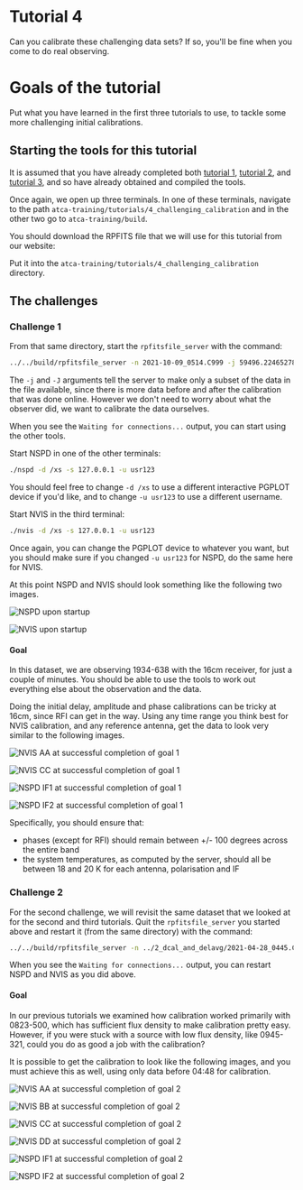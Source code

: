 # Tutorial 4
Can you calibrate these challenging data sets? If so, you'll be fine when
you come to do real observing.

# Goals of the tutorial

Put what you have learned in the first three tutorials to use, to tackle some
more challenging initial calibrations.

## Starting the tools for this tutorial

It is assumed that you have already completed both [tutorial 1](../1_introduction/),
[tutorial 2](../2_dcal_and_delavg/), and [tutorial 3](../3_acal_and_tsys),
and so have already obtained and compiled the tools.

Once again, we open up three terminals. In one of these terminals, navigate to
the path `atca-training/tutorials/4_challenging_calibration` and in the other two
go to `atca-training/build`.

You should download the RPFITS file that we will use for this tutorial from
our website:

Put it into the `atca-training/tutorials/4_challenging_calibration` directory.

## The challenges

### Challenge 1

From that same directory, start the `rpfitsfile_server` with the command:
```bash
../../build/rpfitsfile_server -n 2021-10-09_0514.C999 -j 59496.22465278 -J 59496.22581019
```

The `-j` and `-J` arguments tell the server to make only a subset of the data
in the file available, since there is more data before and after the calibration
that was done online. However we don't need to worry about what the observer did,
we want to calibrate the data ourselves.

When you see the `Waiting for connections...` output, you can start using
the other tools.

Start NSPD in one of the other terminals:
```bash
./nspd -d /xs -s 127.0.0.1 -u usr123
```

You should feel free to change `-d /xs` to use a different interactive PGPLOT
device if you'd like, and to change `-u usr123` to use a different username.

Start NVIS in the third terminal:
```bash
./nvis -d /xs -s 127.0.0.1 -u usr123
```

Once again, you can change the PGPLOT device to whatever you want, but you
should make sure if you changed `-u usr123` for NSPD, do the same here for NVIS.

At this point NSPD and NVIS should look something like the following two
images.

![NSPD upon startup](nspd_t4_startup.png)

![NVIS upon startup](nvis_t4_startup.png)

#### Goal

In this dataset, we are observing 1934-638 with the 16cm receiver, for just a couple
of minutes. You should be able to use the tools to work out everything else about the
observation and the data.

Doing the initial delay, amplitude and phase calibrations can be tricky at 16cm, since
RFI can get in the way. Using any time range you think best for NVIS calibration, and any reference
antenna, get the data to look very similar to the following images.

![NVIS AA at successful completion of goal 1](nvis_t4_goal1_aa.png)

![NVIS CC at successful completion of goal 1](nvis_t4_goal1_cc.png)

![NSPD IF1 at successful completion of goal 1](nspd_t4_goal1_if1.png)

![NSPD IF2 at successful completion of goal 1](nspd_t4_goal1_if2.png)

Specifically, you should ensure that:
* phases (except for RFI) should remain between +/- 100 degrees across the entire
band
* the system temperatures, as computed by the server, should all be between 18 and 20 K
for each antenna, polarisation and IF

### Challenge 2

For the second challenge, we will revisit the same dataset that we looked at for
the second and third tutorials. Quit the `rpfitsfile_server` you started above and
restart it (from the same directory) with the command:
```bash
../../build/rpfitsfile_server -n ../2_dcal_and_delavg/2021-04-28_0445.C999
```

When you see the `Waiting for connections...` output, you can restart NSPD and NVIS
as you did above.

#### Goal

In our previous tutorials we examined how calibration worked primarily with 0823-500,
which has sufficient flux density to make calibration pretty easy. However, if you
were stuck with a source with low flux density, like 0945-321, could you do as good
a job with the calibration?

It is possible to get the calibration to look like the following images, and you must
achieve this as well, using only data before 04:48 for calibration.

![NVIS AA at successful completion of goal 2](nvis_t4_goal2_aa.png)

![NVIS BB at successful completion of goal 2](nvis_t4_goal2_bb.png)

![NVIS CC at successful completion of goal 2](nvis_t4_goal2_cc.png)

![NVIS DD at successful completion of goal 2](nvis_t4_goal2_dd.png)

![NSPD IF1 at successful completion of goal 2](nspd_t4_goal2_if1.png)

![NSPD IF2 at successful completion of goal 2](nspd_t4_goal2_if2.png)
